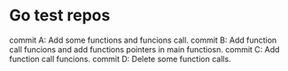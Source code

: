 
# Go test repos

commit A: Add some functions and funcions call.
commit B: Add function call funcions and add functions pointers in main functiosn.
commit C: Add function call funcions.
commit D: Delete some function calls.
